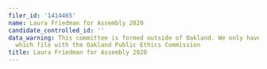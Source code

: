 ```yaml
---
filer_id: '1414465'
name: Laura Friedman for Assembly 2020
candidate_controlled_id: ''
data_warning: This committee is formed outside of Oakland. We only have data on committees
  which file with the Oakland Public Ethics Commission
title: Laura Friedman for Assembly 2020
---
```

